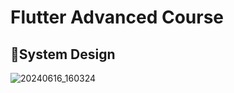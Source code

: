 # Flutter Advanced Course

## 🎨System Design
 ![20240616_160324](https://github.com/Ghaithx1/Flutter__Advanced/assets/132933187/b7335430-5a80-44bc-9c9e-fd4175d1ef21)
